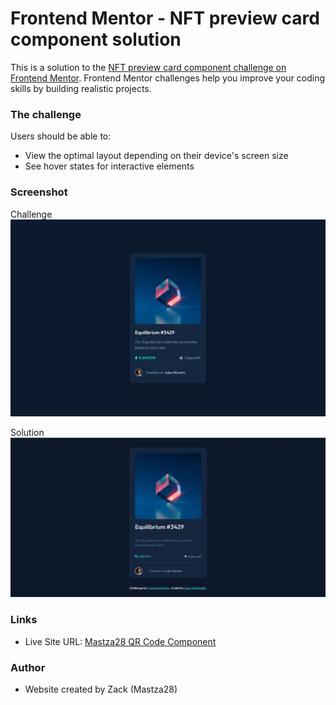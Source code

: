 # Frontend Mentor - NFT preview card component solution

This is a solution to the [NFT preview card component challenge on Frontend Mentor](https://www.frontendmentor.io/challenges/nft-preview-card-component-SbdUL_w0U). Frontend Mentor challenges help you improve your coding skills by building realistic projects. 


### The challenge

Users should be able to:

- View the optimal layout depending on their device's screen size
- See hover states for interactive elements


### Screenshot

Challenge
![](/design/desktop-design.jpg)


Solution
![](/images/Home-Page.jpg)


### Links

- Live Site URL: [Mastza28 QR Code Component](https://mastza28.github.io/nft-preview-card-component-main/)


### Author

- Website created by Zack (Mastza28)